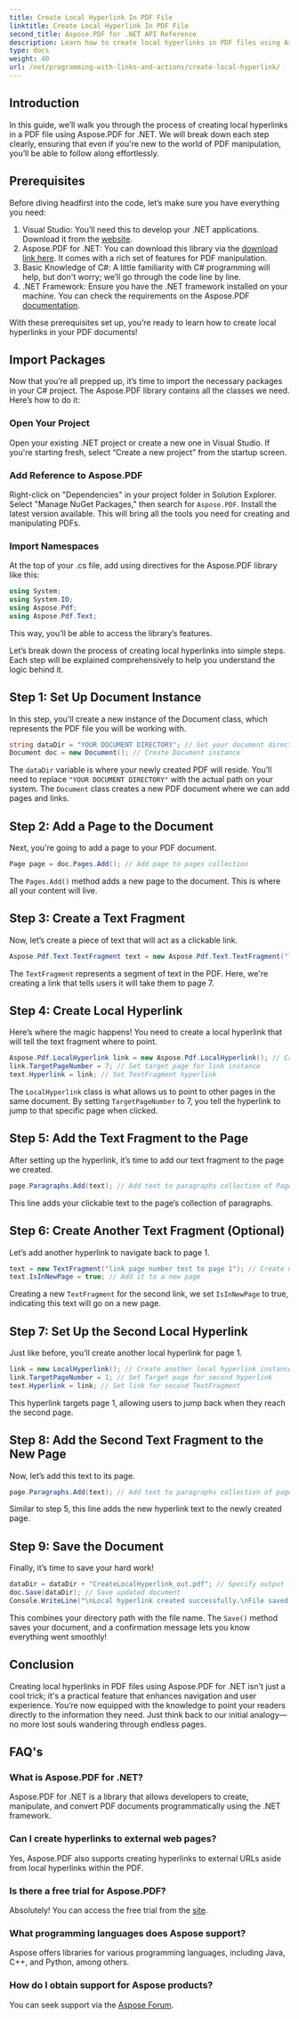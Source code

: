 ```yaml
---
title: Create Local Hyperlink In PDF File
linktitle: Create Local Hyperlink In PDF File
second_title: Aspose.PDF for .NET API Reference
description: Learn how to create local hyperlinks in PDF files using Aspose.PDF for .NET effortlessly with our step-by-step guide.
type: docs
weight: 40
url: /net/programming-with-links-and-actions/create-local-hyperlink/
---
```

## Introduction

In this guide, we’ll walk you through the process of creating local hyperlinks in a PDF file using Aspose.PDF for .NET. We will break down each step clearly, ensuring that even if you're new to the world of PDF manipulation, you’ll be able to follow along effortlessly.

## Prerequisites

Before diving headfirst into the code, let’s make sure you have everything you need:

1. Visual Studio: You’ll need this to develop your .NET applications. Download it from the [website](https://visualstudio.microsoft.com/).
2. Aspose.PDF for .NET: You can download this library via the [download link here](https://releases.aspose.com/pdf/net/). It comes with a rich set of features for PDF manipulation.
3. Basic Knowledge of C#: A little familiarity with C# programming will help, but don't worry; we’ll go through the code line by line.
4. .NET Framework: Ensure you have the .NET framework installed on your machine. You can check the requirements on the Aspose.PDF [documentation](https://reference.aspose.com/pdf/net/).

With these prerequisites set up, you’re ready to learn how to create local hyperlinks in your PDF documents!

## Import Packages

Now that you’re all prepped up, it’s time to import the necessary packages in your C# project. The Aspose.PDF library contains all the classes we need. Here’s how to do it:

### Open Your Project

Open your existing .NET project or create a new one in Visual Studio. If you're starting fresh, select “Create a new project” from the startup screen.

### Add Reference to Aspose.PDF

Right-click on "Dependencies" in your project folder in Solution Explorer. Select "Manage NuGet Packages," then search for `Aspose.PDF`. Install the latest version available. This will bring all the tools you need for creating and manipulating PDFs.

### Import Namespaces

At the top of your .cs file, add using directives for the Aspose.PDF library like this:

```csharp
using System;
using System.IO;
using Aspose.Pdf;
using Aspose.Pdf.Text;
```

This way, you’ll be able to access the library’s features.

Let’s break down the process of creating local hyperlinks into simple steps. Each step will be explained comprehensively to help you understand the logic behind it.

## Step 1: Set Up Document Instance

In this step, you'll create a new instance of the Document class, which represents the PDF file you will be working with.

```csharp
string dataDir = "YOUR DOCUMENT DIRECTORY"; // Set your document directory
Document doc = new Document(); // Create Document instance
```
The `dataDir` variable is where your newly created PDF will reside. You’ll need to replace `"YOUR DOCUMENT DIRECTORY"` with the actual path on your system. The `Document` class creates a new PDF document where we can add pages and links.

## Step 2: Add a Page to the Document

Next, you're going to add a page to your PDF document. 

```csharp
Page page = doc.Pages.Add(); // Add page to pages collection
```
The `Pages.Add()` method adds a new page to the document. This is where all your content will live.

## Step 3: Create a Text Fragment

Now, let’s create a piece of text that will act as a clickable link.

```csharp
Aspose.Pdf.Text.TextFragment text = new Aspose.Pdf.Text.TextFragment("link page number test to page 7");
```
The `TextFragment` represents a segment of text in the PDF. Here, we're creating a link that tells users it will take them to page 7.

## Step 4: Create Local Hyperlink

Here’s where the magic happens! You need to create a local hyperlink that will tell the text fragment where to point.

```csharp
Aspose.Pdf.LocalHyperlink link = new Aspose.Pdf.LocalHyperlink(); // Create local hyperlink
link.TargetPageNumber = 7; // Set target page for link instance
text.Hyperlink = link; // Set TextFragment hyperlink
```
The `LocalHyperlink` class is what allows us to point to other pages in the same document. By setting `TargetPageNumber` to 7, you tell the hyperlink to jump to that specific page when clicked.

## Step 5: Add the Text Fragment to the Page

After setting up the hyperlink, it’s time to add our text fragment to the page we created.

```csharp
page.Paragraphs.Add(text); // Add text to paragraphs collection of Page
```
This line adds your clickable text to the page’s collection of paragraphs.

## Step 6: Create Another Text Fragment (Optional)

Let’s add another hyperlink to navigate back to page 1.

```csharp
text = new TextFragment("link page number test to page 1"); // Create new TextFragment
text.IsInNewPage = true; // Add it to a new page
```
Creating a new `TextFragment` for the second link, we set `IsInNewPage` to true, indicating this text will go on a new page.

## Step 7: Set Up the Second Local Hyperlink

Just like before, you’ll create another local hyperlink for page 1.

```csharp
link = new LocalHyperlink(); // Create another local hyperlink instance
link.TargetPageNumber = 1; // Set Target page for second hyperlink
text.Hyperlink = link; // Set link for second TextFragment
```
This hyperlink targets page 1, allowing users to jump back when they reach the second page.

## Step 8: Add the Second Text Fragment to the New Page

Now, let’s add this text to its page.

```csharp
page.Paragraphs.Add(text); // Add text to paragraphs collection of page object
```
Similar to step 5, this line adds the new hyperlink text to the newly created page.

## Step 9: Save the Document

Finally, it’s time to save your hard work! 

```csharp
dataDir = dataDir + "CreateLocalHyperlink_out.pdf"; // Specify output file name
doc.Save(dataDir); // Save updated document
Console.WriteLine("\nLocal hyperlink created successfully.\nFile saved at " + dataDir);
```
This combines your directory path with the file name. The `Save()` method saves your document, and a confirmation message lets you know everything went smoothly!

## Conclusion

Creating local hyperlinks in PDF files using Aspose.PDF for .NET isn't just a cool trick; it's a practical feature that enhances navigation and user experience. You’re now equipped with the knowledge to point your readers directly to the information they need. Just think back to our initial analogy—no more lost souls wandering through endless pages.

## FAQ's

### What is Aspose.PDF for .NET?
Aspose.PDF for .NET is a library that allows developers to create, manipulate, and convert PDF documents programmatically using the .NET framework.

### Can I create hyperlinks to external web pages?
Yes, Aspose.PDF also supports creating hyperlinks to external URLs aside from local hyperlinks within the PDF.

### Is there a free trial for Aspose.PDF?
Absolutely! You can access the free trial from the [site](https://releases.aspose.com/).

### What programming languages does Aspose support?
Aspose offers libraries for various programming languages, including Java, C++, and Python, among others.

### How do I obtain support for Aspose products?
You can seek support via the [Aspose Forum](https://forum.aspose.com/c/pdf/10).
